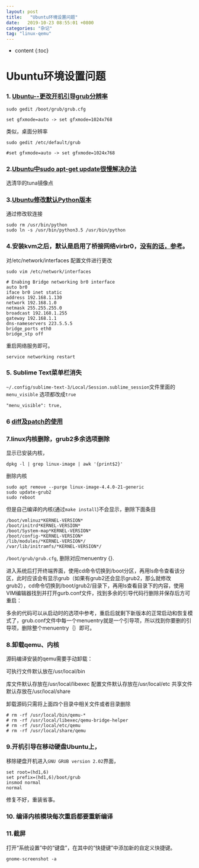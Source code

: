 ```yaml
---
layout: post
title:   "Ubuntu环境设置问题"
date:   2019-10-23 08:55:01 +0800
categories: "杂记"
tag: "linux-qemu"
---
```


* content
{:toc}




# Ubuntu环境设置问题

### 1. [Ubuntu--更改开机引导grub分辨率](https://blog.csdn.net/ROVAST/article/details/38474707)

```shell
sudo gedit /boot/grub/grub.cfg

set gfxmode=auto -> set gfxmode=1024x768
```

类似，桌面分辨率

```shell
sudo gedit /etc/default/grub

#set gfxmode=auto -> set gfxmode=1024x768
```



### 2.[Ubuntu中sudo apt-get update很慢解决办法](https://blog.csdn.net/Gerald_Jones/article/details/80771884)

选清华的tuna镜像点

### 3.[Ubuntu修改默认Python版本](https://blog.csdn.net/White_Idiot/article/details/78240298)

通过修改软连接

```shell
sudo rm /usr/bin/python
sudo ln -s /usr/bin/python3.5 /usr/bin/python
```

### 4.安装kvm之后，默认是启用了桥接网络virbr0，[没有的话，参考](https://yq.aliyun.com/articles/506252/)。

对/etc/network/interfaces 配置文件进行更改

```shell
sudo vim /etc/network/interfaces

# Enabing Bridge networking br0 interface
auto br0
iface br0 inet static
address 192.168.1.130
network 192.168.1.0
netmask 255.255.255.0
broadcast 192.168.1.255
gateway 192.168.1.1
dns-nameservers 223.5.5.5
bridge_ports eth0
bridge_stp off
```

重启网络服务即可。

```shell
service networking restart
```

### 5. Sublime Text菜单栏消失

`~/.config/sublime-text-3/Local/Session.sublime_session`文件里面的`menu_visible` 选项都改成`true`

```shell
"menu_visible": true,
```

### 6 [diff及patch的使用](https://gaomf.cn/2016/10/19/Diff_Patch/)

### 7.linux内核删除，grub2多余选项删除

显示已安装内核，

```shell
dpkg -l | grep linux-image | awk '{print$2}'
```

删除内核

```shell
sudo apt remove --purge linux-image-4.4.0-21-generic
sudo update-grub2
sudo reboot
```

但是自己编译的内核(通过`make install`)不会显示，删除下面条目

```shell
/boot/vmlinuz*KERNEL-VERSION*
/boot/initrd*KERNEL-VERSION*
/boot/System-map*KERNEL-VERSION*
/boot/config-*KERNEL-VERSION*
/lib/modules/*KERNEL-VERSION*/
/var/lib/initramfs/*KERNEL-VERSION*/
```



`/boot/grub/grub.cfg`, 删除对应menuentry {}.

进入系统后打开终端界面，使用cd命令切换到/boot分区，再用ls命令查看该分区，此时应该会有显示grub（如果有grub2还会显示grub2，那么就修改grub2），cd命令切换到/boot/grub2/目录下，再用ls查看目录下的内容，使用VIM编辑器找到并打开gurb.conf文件，找到多余的引导代码行删除并保存后方可重启：

多余的代码可以从启动时的选项中参考，重启后就剩下新版本的正常启动和恢复模式了，grub.conf文件中每一个menuentry就是一个引导项，所以找到你要删的引导项，删除整个menuentry｛｝即可。

### 8.卸载qemu、内核

源码编译安装的qemu需要手动卸载：

可执行文件默认放在/usr/local/bin 

库文件默认存放在/usr/local/libexec
配置文件默认存放在/usr/local/etc
共享文件默认存放在/usr/local/share

卸载源码只需将上面四个目录中相关文件或者目录删除

```shell
# rm -rf /usr/local/bin/qemu-*
# rm -rf /usr/local/libexec/qemu-bridge-helper
# rm -rf /usr/local/etc/qemu
# rm -rf /usr/local/share/qemu
```



### 9.开机引导在移动硬盘Ubuntu上，

移除硬盘开机进入`GNU GRUB version 2.02`界面，

```
set root=(hd1,6)
set prefix=(hd1,6)/boot/grub
insmod normal
normal
```

修复不好，重装省事。



### 10. 编译内核模块每次重启都要重新编译

### 11.截屏

打开“系统设置”中的“键盘”，在其中的“快捷键”中添加新的自定义快捷键。

```shell
gnome-screenshot -a
```

